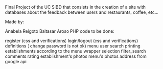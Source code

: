 Final Project of the UC SIBD that consists in the creation of a site with databases about the feedback between users and restaurants, coffee, etc...

Made by:

Anabela Reigoto
Baltasar Aroso
PHP code to be done:

register (css and verifications)
login/logout (css and verifications)
definitions ( change password is not ok)
menu user
search
printing establishments according to the menu wrapper selection
filter_search
comments
rating
establishment's photos
menu's photos
address from google api